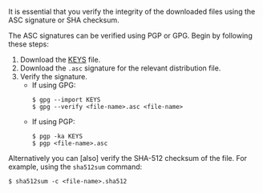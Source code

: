 It is essential that you verify the integrity of the downloaded files using the ASC signature or SHA checksum.

The ASC signatures can be verified using PGP or GPG. Begin by following these steps:

1.  Download the [KEYS](https://downloads.apache.org/activemq/KEYS) file.
2.  Download the `.asc` signature for the relevant distribution file.
3.  Verify the signature.
    - If using GPG:
       ```
       $ gpg --import KEYS
       $ gpg --verify <file-name>.asc <file-name>
       ```
    - If using PGP:
       ```
       $ pgp -ka KEYS
       $ pgp <file-name>.asc
       ```

Alternatively you can \[also\] verify the SHA-512 checksum of the file. For example, using the `sha512sum` command:

```
$ sha512sum -c <file-name>.sha512
```
